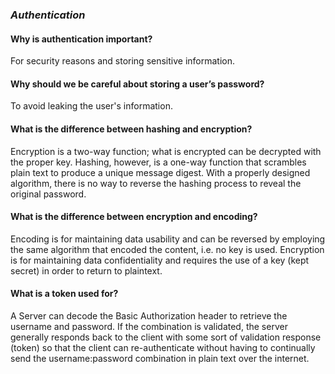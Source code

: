 ### *Authentication*

#### Why is authentication important?
For security reasons and storing sensitive information. 

#### Why should we be careful about storing a user’s password?
To avoid leaking the user's information.

#### What is the difference between hashing and encryption?
Encryption is a two-way function; what is encrypted can be decrypted with the proper key. Hashing, however, is a one-way function that scrambles plain text to produce a unique message digest. With a properly designed algorithm, there is no way to reverse the hashing process to reveal the original password.

#### What is the difference between encryption and encoding?
Encoding is for maintaining data usability and can be reversed by employing the same algorithm that encoded the content, i.e. no key is used. Encryption is for maintaining data confidentiality and requires the use of a key (kept secret) in order to return to plaintext.

#### What is a token used for?
A Server can decode the Basic Authorization header to retrieve the username and password. If the combination is validated, the server generally responds back to the client with some sort of validation response (token) so that the client can re-authenticate without having to continually send the username:password combination in plain text over the internet.
